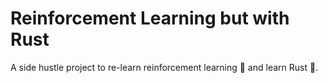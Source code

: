# Reinforcement Learning but with Rust
A side hustle project to re-learn reinforcement learning 🤖 and learn Rust 🦀.
